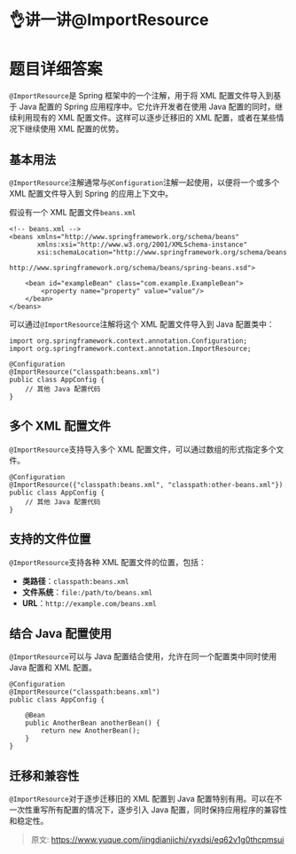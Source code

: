 # 👌讲一讲@ImportResource

# 题目详细答案
`@ImportResource`是 Spring 框架中的一个注解，用于将 XML 配置文件导入到基于 Java 配置的 Spring 应用程序中。它允许开发者在使用 Java 配置的同时，继续利用现有的 XML 配置文件。这样可以逐步迁移旧的 XML 配置，或者在某些情况下继续使用 XML 配置的优势。

## 基本用法
`@ImportResource`注解通常与`@Configuration`注解一起使用，以便将一个或多个 XML 配置文件导入到 Spring 的应用上下文中。

假设有一个 XML 配置文件`beans.xml`

```plain
<!-- beans.xml -->
<beans xmlns="http://www.springframework.org/schema/beans"
       xmlns:xsi="http://www.w3.org/2001/XMLSchema-instance"
       xsi:schemaLocation="http://www.springframework.org/schema/beans
                           http://www.springframework.org/schema/beans/spring-beans.xsd">

    <bean id="exampleBean" class="com.example.ExampleBean">
        <property name="property" value="value"/>
    </bean>
</beans>
```

可以通过`@ImportResource`注解将这个 XML 配置文件导入到 Java 配置类中：

```plain
import org.springframework.context.annotation.Configuration;
import org.springframework.context.annotation.ImportResource;

@Configuration
@ImportResource("classpath:beans.xml")
public class AppConfig {
    // 其他 Java 配置代码
}
```

## 多个 XML 配置文件
`@ImportResource`支持导入多个 XML 配置文件，可以通过数组的形式指定多个文件。

```plain
@Configuration
@ImportResource({"classpath:beans.xml", "classpath:other-beans.xml"})
public class AppConfig {
    // 其他 Java 配置代码
}
```

## 支持的文件位置
`@ImportResource`支持各种 XML 配置文件的位置，包括：

+ **类路径**：`classpath:beans.xml`
+ **文件系统**：`file:/path/to/beans.xml`
+ **URL**：`http://example.com/beans.xml`

## 结合 Java 配置使用
`@ImportResource`可以与 Java 配置结合使用，允许在同一个配置类中同时使用 Java 配置和 XML 配置。

```plain
@Configuration
@ImportResource("classpath:beans.xml")
public class AppConfig {

    @Bean
    public AnotherBean anotherBean() {
        return new AnotherBean();
    }
}
```

## 迁移和兼容性
`@ImportResource`对于逐步迁移旧的 XML 配置到 Java 配置特别有用。可以在不一次性重写所有配置的情况下，逐步引入 Java 配置，同时保持应用程序的兼容性和稳定性。



> 原文: <https://www.yuque.com/jingdianjichi/xyxdsi/eq62v1g0thcpmsui>